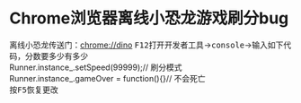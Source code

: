 # Chrome浏览器离线小恐龙游戏刷分bug
离线小恐龙传送门：<chrome://dino>
<kbd>F12</kbd>打开<kbd>开发者工具</kbd>-><kbd>console</kbd>->输入如下代码，分数要多少有多少<br>
Runner.instance_.setSpeed(99999);// 刷分模式<br>
Runner.instance_.gameOver = function(){}// 不会死亡<br>
按<kbd>F5</kbd>恢复更改
